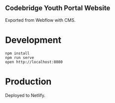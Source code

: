 Codebridge Youth Portal Website
-

Exported from Webflow with CMS.

# Development

```
npm install
npm run serve
open http://localhost:8080
```

# Production

Deployed to Netlify.